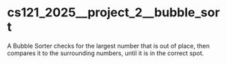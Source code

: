 # cs121_2025__project_2__bubble_sort
A Bubble Sorter checks for the largest number that is out of place, then compares it to the surrounding numbers, until it is in the correct spot.
